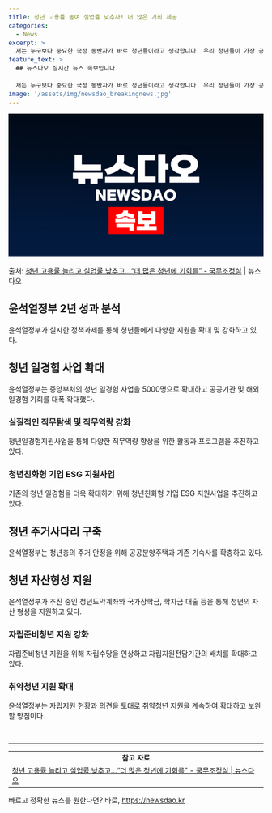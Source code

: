 ```yaml
---
title: 청년 고용률 높여 실업률 낮추자! 더 많은 기회 제공
categories:
  - News
excerpt: >
  저는 누구보다 중요한 국정 동반자가 바로 청년들이라고 생각합니다. 우리 청년들이 가장 공정하고 정의로운 시각…
feature_text: >
  ## 뉴스다오 실시간 뉴스 속보입니다.

  저는 누구보다 중요한 국정 동반자가 바로 청년들이라고 생각합니다. 우리 청년들이 가장 공정하고 정의로운 시각…
image: '/assets/img/newsdao_breakingnews.jpg'
---
```


![뉴스다오 속보](/assets/img/newsdao_breakingnews.jpg)

<p>출처: <a href="https://newsdao.kr/3900" rel="dofollow">청년 고용률 늘리고 실업률 낮추고…“더 많은 청년에 기회를” - 국무조정실</a> | 뉴스다오</p>

<h2 data-ke-size="size26">윤석열정부 2년 성과 분석</h2>

<p data-ke-size="size16">윤석열정부가 실시한 정책과제를 통해 청년들에게 다양한 지원을 확대 및 강화하고 있다.</p>

<h2>청년 일경험 사업 확대</h2>

<p data-ke-size="size16">윤석열정부는 중앙부처의 청년 일경험 사업을 5000명으로 확대하고 공공기관 및 해외 일경험 기회를 대폭 확대했다.</p>

<h3>실질적인 직무탐색 및 직무역량 강화</h3>

<p data-ke-size="size16">청년일경험지원사업을 통해 다양한 직무역량 향상을 위한 활동과 프로그램을 추진하고 있다.</p>

<h3>청년친화형 기업 ESG 지원사업</h3>

<p data-ke-size="size16">기존의 청년 일경험을 더욱 확대하기 위해 청년친화형 기업 ESG 지원사업을 추진하고 있다.</p>

<h2>청년 주거사다리 구축</h2>

<p data-ke-size="size16">윤석열정부는 청년층의 주거 안정을 위해 공공분양주택과 기존 기숙사를 확충하고 있다.</p>

<h2>청년 자산형성 지원</h2>

<p data-ke-size="size16">윤석열정부가 추진 중인 청년도약계좌와 국가장학금, 학자금 대출 등을 통해 청년의 자산 형성을 지원하고 있다.</p>

<h3>자립준비청년 지원 강화</h3>

<p data-ke-size="size16">자립준비청년 지원을 위해 자립수당을 인상하고 자립지원전담기관의 배치를 확대하고 있다.</p>

<h3>취약청년 지원 확대</h3>

<p data-ke-size="size16">윤석열정부는 자립지원 현황과 의견을 토대로 취약청년 지원을 계속하여 확대하고 보완할 방침이다.</p>

<p data-ke-size="size16">&nbsp;</p>

<hr>

<table>
  <tbody>
    <tr>
      <td style="text-align: center; height: 17px;"><b>참고 자료</b></td>
    </tr>
    <tr>
      <td><a href="https://newsdao.kr/3900">청년 고용률 늘리고 실업률 낮추고…“더 많은 청년에 기회를” - 국무조정실 | 뉴스다오</a></td>
    </tr>
  </tbody>
</table> 

빠르고 정확한 뉴스를 원한다면? 바로, <a href="https://newsdao.kr" rel="dofollow">https://newsdao.kr</a>



